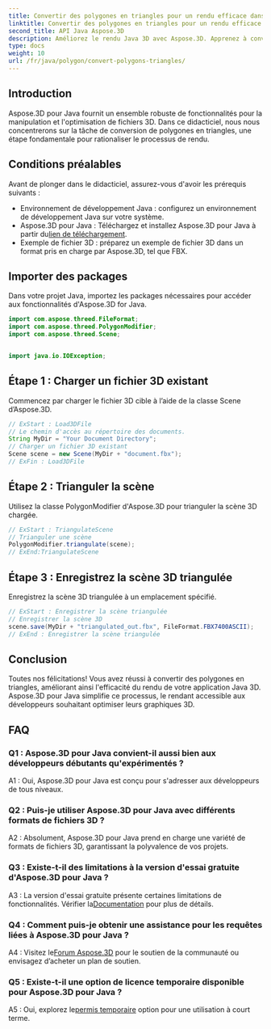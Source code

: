```yaml
---
title: Convertir des polygones en triangles pour un rendu efficace dans Java 3D
linktitle: Convertir des polygones en triangles pour un rendu efficace dans Java 3D
second_title: API Java Aspose.3D
description: Améliorez le rendu Java 3D avec Aspose.3D. Apprenez à convertir des polygones en triangles pour des performances optimales. Téléchargez-le maintenant pour une expérience de développement 3D fluide.
type: docs
weight: 10
url: /fr/java/polygon/convert-polygons-triangles/
---
```

## Introduction

Aspose.3D pour Java fournit un ensemble robuste de fonctionnalités pour la manipulation et l'optimisation de fichiers 3D. Dans ce didacticiel, nous nous concentrerons sur la tâche de conversion de polygones en triangles, une étape fondamentale pour rationaliser le processus de rendu.

## Conditions préalables

Avant de plonger dans le didacticiel, assurez-vous d'avoir les prérequis suivants :

- Environnement de développement Java : configurez un environnement de développement Java sur votre système.
-  Aspose.3D pour Java : Téléchargez et installez Aspose.3D pour Java à partir du[lien de téléchargement](https://releases.aspose.com/3d/java/).
- Exemple de fichier 3D : préparez un exemple de fichier 3D dans un format pris en charge par Aspose.3D, tel que FBX.

## Importer des packages

Dans votre projet Java, importez les packages nécessaires pour accéder aux fonctionnalités d'Aspose.3D for Java.

```java
import com.aspose.threed.FileFormat;
import com.aspose.threed.PolygonModifier;
import com.aspose.threed.Scene;


import java.io.IOException;
```

## Étape 1 : Charger un fichier 3D existant

Commencez par charger le fichier 3D cible à l’aide de la classe Scene d’Aspose.3D.

```java
// ExStart : Load3DFile
// Le chemin d'accès au répertoire des documents.
String MyDir = "Your Document Directory";
// Charger un fichier 3D existant
Scene scene = new Scene(MyDir + "document.fbx");
// ExFin : Load3DFile
```

## Étape 2 : Trianguler la scène

Utilisez la classe PolygonModifier d'Aspose.3D pour trianguler la scène 3D chargée.

```java
// ExStart : TriangulateScene
// Trianguler une scène
PolygonModifier.triangulate(scene);
// ExEnd:TriangulateScene
```

## Étape 3 : Enregistrez la scène 3D triangulée

Enregistrez la scène 3D triangulée à un emplacement spécifié.

```java
// ExStart : Enregistrer la scène triangulée
// Enregistrer la scène 3D
scene.save(MyDir + "triangulated_out.fbx", FileFormat.FBX7400ASCII);
// ExEnd : Enregistrer la scène triangulée
```

## Conclusion

Toutes nos félicitations! Vous avez réussi à convertir des polygones en triangles, améliorant ainsi l'efficacité du rendu de votre application Java 3D. Aspose.3D pour Java simplifie ce processus, le rendant accessible aux développeurs souhaitant optimiser leurs graphiques 3D.

## FAQ

### Q1 : Aspose.3D pour Java convient-il aussi bien aux développeurs débutants qu'expérimentés ?

A1 : Oui, Aspose.3D pour Java est conçu pour s'adresser aux développeurs de tous niveaux.

### Q2 : Puis-je utiliser Aspose.3D pour Java avec différents formats de fichiers 3D ?

A2 : Absolument, Aspose.3D pour Java prend en charge une variété de formats de fichiers 3D, garantissant la polyvalence de vos projets.

### Q3 : Existe-t-il des limitations à la version d'essai gratuite d'Aspose.3D pour Java ?

A3 : La version d'essai gratuite présente certaines limitations de fonctionnalités. Vérifier la[Documentation](https://reference.aspose.com/3d/java/) pour plus de détails.

### Q4 : Comment puis-je obtenir une assistance pour les requêtes liées à Aspose.3D pour Java ?

 A4 : Visitez le[Forum Aspose.3D](https://forum.aspose.com/c/3d/18) pour le soutien de la communauté ou envisagez d’acheter un plan de soutien.

### Q5 : Existe-t-il une option de licence temporaire disponible pour Aspose.3D pour Java ?

 A5 : Oui, explorez le[permis temporaire](https://purchase.aspose.com/temporary-license/) option pour une utilisation à court terme.